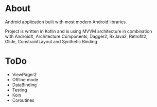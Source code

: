 # About
Android application built with most modern Android libraries. 

Project is written in Kotlin and is using MVVM architecture in combination with AndroidX, Architecture Components, Dagger2, RxJava2, Retrofit2, Glide, ConstraintLayout and Synthetic Binding

# ToDo
- ViewPager2
- Offline mode
- DataBinding
- Testing
- Koin
- Coroutines

